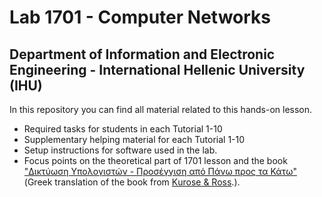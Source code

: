 # Lab 1701 - Computer Networks 
## Department of Information and Electronic Engineering - International Hellenic University (IHU)
In this repository you can find all material related to this hands-on lesson.
* Required tasks for students in each Tutorial 1-10
* Supplementary helping material for each Tutorial 1-10
* Setup instructions for software used in the lab.
* Focus points on the theoretical part of 1701 lesson and the book ["Δικτύωση Υπολογιστών - Προσέγγιση από Πάνω προς τα Κάτω"](https://www.mgiurdas.gr/biblia/diktyosi-ypologiston-7i-ekdosi) (Greek translation of the book from [Κurose & Ross](http://ce.sharif.edu/courses/94-95/2/ce443-3/resources/root/Book/fqo47.Computer.Networking.A.TopDown.Approach.6th.Edition.pdf).).








